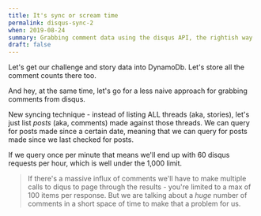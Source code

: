 ```yaml
---
title: It's sync or scream time
permalink: disqus-sync-2
when: 2019-08-24
summary: Grabbing comment data using the disqus API, the rightish way
draft: false
---
```

Let's get our challenge and story data into DynamoDb. Let's store all the comment counts there too.

And hey, at the same time, let's go for a less naive approach for grabbing comments from disqus.

New syncing technique - instead of listing ALL threads (aka, stories), let's just list *posts* (aka, comments) made against those threads. We can query for posts made since a certain date, meaning that we can query for posts made since we last checked for posts. 

If we query once per minute that means we'll end up with 60 disqus requests per hour, which is well under the 1,000 limit. 

> If there's a massive influx of comments we'll have to make multiple calls to diqus to page through the results - you're limited to a max of 100 items per response. But we are talking about a *huge* number of comments in a short space of time to make that a problem for us. 
